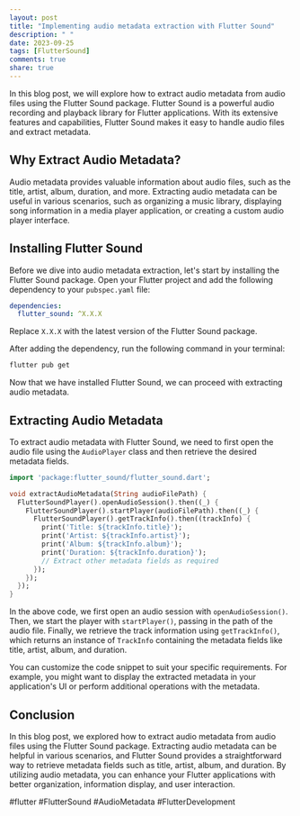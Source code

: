 ```yaml
---
layout: post
title: "Implementing audio metadata extraction with Flutter Sound"
description: " "
date: 2023-09-25
tags: [FlutterSound]
comments: true
share: true
---
```


In this blog post, we will explore how to extract audio metadata from audio files using the Flutter Sound package. Flutter Sound is a powerful audio recording and playback library for Flutter applications. With its extensive features and capabilities, Flutter Sound makes it easy to handle audio files and extract metadata.

## Why Extract Audio Metadata?

Audio metadata provides valuable information about audio files, such as the title, artist, album, duration, and more. Extracting audio metadata can be useful in various scenarios, such as organizing a music library, displaying song information in a media player application, or creating a custom audio player interface.

## Installing Flutter Sound

Before we dive into audio metadata extraction, let's start by installing the Flutter Sound package. Open your Flutter project and add the following dependency to your `pubspec.yaml` file:

```yaml
dependencies:
  flutter_sound: ^X.X.X
```

Replace `X.X.X` with the latest version of the Flutter Sound package.

After adding the dependency, run the following command in your terminal:

```bash
flutter pub get
```

Now that we have installed Flutter Sound, we can proceed with extracting audio metadata.

## Extracting Audio Metadata

To extract audio metadata with Flutter Sound, we need to first open the audio file using the `AudioPlayer` class and then retrieve the desired metadata fields.

```dart
import 'package:flutter_sound/flutter_sound.dart';

void extractAudioMetadata(String audioFilePath) {
  FlutterSoundPlayer().openAudioSession().then((_) {
    FlutterSoundPlayer().startPlayer(audioFilePath).then((_) {
      FlutterSoundPlayer().getTrackInfo().then((trackInfo) {
        print('Title: ${trackInfo.title}');
        print('Artist: ${trackInfo.artist}');
        print('Album: ${trackInfo.album}');
        print('Duration: ${trackInfo.duration}');
        // Extract other metadata fields as required
      });
    });
  });
}
```

In the above code, we first open an audio session with `openAudioSession()`. Then, we start the player with `startPlayer()`, passing in the path of the audio file. Finally, we retrieve the track information using `getTrackInfo()`, which returns an instance of `TrackInfo` containing the metadata fields like title, artist, album, and duration.

You can customize the code snippet to suit your specific requirements. For example, you might want to display the extracted metadata in your application's UI or perform additional operations with the metadata.

## Conclusion

In this blog post, we explored how to extract audio metadata from audio files using the Flutter Sound package. Extracting audio metadata can be helpful in various scenarios, and Flutter Sound provides a straightforward way to retrieve metadata fields such as title, artist, album, and duration. By utilizing audio metadata, you can enhance your Flutter applications with better organization, information display, and user interaction.

#flutter #FlutterSound #AudioMetadata #FlutterDevelopment
